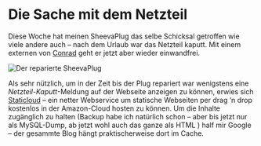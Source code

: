 # Die Sache mit dem Netzteil

Diese Woche hat meinen SheevaPlug das selbe Schicksal getroffen wie viele andere auch – nach dem Urlaub war das Netzteil kaputt. Mit einem externen von [Conrad](http://www.conrad.de/ce/de/product/510820/Dehner-SYS1308-Netzt-fests-5V15W%22%22) geht er jetzt aber wieder einwandfrei. 

<img src="http://static.kummerlaender.eu/media/sheevaplug_repair.jpg" alt="Der reparierte SheevaPlug" class="full"/>

Als sehr nützlich, um in der Zeit bis der Plug repariert war wenigstens eine _Netzteil-Kaputt_-Meldung auf der Webseite anzeigen zu können, erwies sich [Staticloud](http://staticloud.com) – ein netter Webservice um statische Webseiten per drag ‘n drop kostenlos in der Amazon-Cloud hosten zu können. Um die Inhalte zugänglich zu halten (Backup habe ich natürlich schon – aber bis jetzt nur als MySQL-Dump, ab jetzt wohl auch das ganze als HTML  ) half mir Google – der gesammte Blog hängt praktischerweise dort im Cache.
